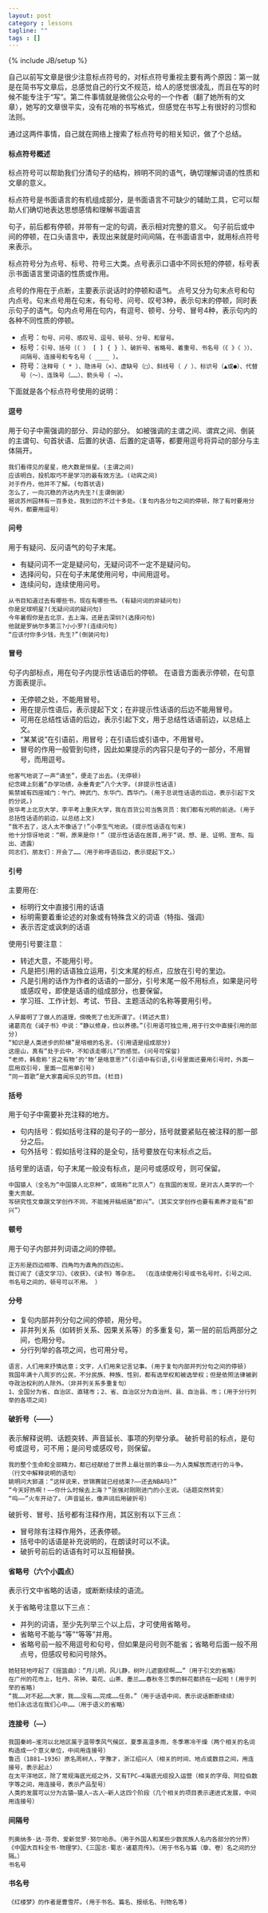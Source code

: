 ```yaml
---
layout: post
category : lessons
tagline: ""
tags : []
---
```

{% include JB/setup %}

自己以前写文章是很少注意标点符号的，对标点符号重视主要有两个原因：第一就是在简书写文章后，总感觉自己的行文不规范，给人的感觉很凌乱，而且在写的时候不能专注于“写”。第二件事情就是微信公众号的一个作者（翻了她所有的文章），她写的文章很平实，没有花哨的书写格式，但感觉在书写上有很好的习惯和法则。

通过这两件事情，自己就在网络上搜索了标点符号的相关知识，做了个总结。

#### 标点符号概述

标点符号可以帮助我们分清句子的结构，辨明不同的语气，确切理解词语的性质和文章的意义。

标点符号是书面语言的有机组成部分，是书面语言不可缺少的辅助工具，它可以帮助人们确切地表达思想感情和理解书面语言

句子，前后都有停顿，并带有一定的句调，表示相对完整的意义。
句子前后或中间的停顿，在口头语言中，表现出来就是时间间隔，在书面语言中，就用标点符号来表示。

标点符号分为点号、标号、符号三大类。点号表示口语中不同长短的停顿，标号表示书面语言里词语的性质或作用。

点号的作用在于点断，主要表示说话时的停顿和语气。
点号又分为句末点号和句内点号。句末点号用在句末，有句号、问号、叹号3种，表示句末的停顿，同时表示句子的语气。句内点号用在句内，有逗号、顿号、分号、冒号4种，表示句内的各种不同性质的停顿。

- 点号：`句号、问号、感叹号、逗号、顿号、分号、和冒号。`
- 标号：`引号、括号〔（ ） [ ] { } 〕、破折号、省略号、着重号、书名号（《 》〈 〉）、间隔号、连接号和专名号（ ____ ）。`
- 符号：`注释号（ * ）、隐讳号（×）、虚缺号（□）、斜线号（ / ）、标识号（▲或●）、代替号（～）、连珠号（……）、箭头号（ →）。`
 
下面就是各个标点符号使用的说明：

#### 逗号

用于句子中需强调的部分、异动的部分。 
如被强调的主谓之间、谓宾之间、倒装的主谓句、句首状语、后置的状语、后置的定语等，都要用逗号将异动的部分与主体隔开。 

```
我们看得见的星星，绝大数是恒星。(主谓之间) 
应该明白，投机取巧不是学习的最有效方法。(动宾之间) 
对于乔丹，他并不了解。(句首状语) 
怎么了，一向沉稳的齐达内先生?(主谓倒装）
据说苏州园林有一百多处，我到过的不过十多处。（复句内各分句之间的停顿，除了有时要用分号外，都要用逗号）
```

#### 问号

用于有疑问、反问语气的句子末尾。

- 有疑问词不一定是疑问句，无疑问词不一定不是疑问句。 
- 选择问句，只在句子末尾使用问号，中间用逗号。 
- 连续问句，连续使用问号。

```
从书目知道过去有哪些书，现在有哪些书。(有疑问词的非疑问句) 
你是足球明星?(无疑问词的疑问句)   
今年暑假你是去北京，去上海，还是去深圳?(选择问句) 
他就是罗纳尔多第三?小小罗?(连续问句)    
“应该付你多少钱，先生?”(倒装问句) 
```

#### 冒号

句子内部标点，用在句子内提示性话语后的停顿。 
在语音方面表示停顿，在句意方面表提示。
   
- 无停顿之处，不能用冒号。  
- 用在提示性语后，表示提起下文；在非提示性话语的后边不能用冒号。  
- 可用在总结性话语的后边，表示引起下文，用于总结性话语前边，以总结上文。  
- “某某说”在引语前，用冒号；在引语后或引语中，不用冒号。 
- 冒号的作用一般管到句终，因此如果提示的内容只是句子的一部分，不用冒号，而用逗号。 

```
他客气地说了一声“请坐”，便走了出去。(无停顿) 
纪念碑上刻着“办学功绩，永垂青史”八个大字。(非提示性话语) 
紫禁城有四座城门：午门、神武门、东华门、西华门。(用于总说性话语的后边，表示引起下文的分说。) 
张华考上北京大学，李平考上重庆大学，我在百货公司当售货员：我们都有光明的前途。(用于总括性话语的前边，以总结上文) 
“我不去了，这人太不像话了!”小李生气地说。(提示性话语在句末) 
他十分惊讶地说：“啊，原来是你！”（提示性话语在居首,用于“说、想、是、证明、宣布、指出、透露）
同志们，朋友们：开会了……（用于称呼语后边，表示提起下文。）
```

#### 引号

主要用在:

- 标明行文中直接引用的话语
- 标明需要着重论述的对象或有特殊含义的词语（特指、强调）
- 表示否定或讽刺的话语   

使用引号要注意：

- 转述大意，不能用引号。 
- 凡是把引用的话语独立运用，引文末尾的标点，应放在引号的里边。 
- 凡是引用的话作为作者的话语的一部分，引号末尾一般不用标点，如果是问号或感叹号，即使是话语的组成部分，也要保留。 
- 学习班、工作计划、考试、节目、主题活动的名称等要用引号。 
   
```
人早晨明了了做人的道理，傍晚死了也无所谓了。(转述大意) 
诸葛亮在《诫子书》中说：“静以修身，俭以养德。”(引用语可独立用,用于行文中直接引用的部分) 
“知识是人类进步的阶梯”是培根的名言。(引用语是组成部分) 
这座山，真有“处于云中，不知该走哪儿?”的感觉。(问号可保留) 
“老师，韩愈称‘言之有物’的‘物’是啥意思?”(引语中有引语,引号里面还要用引号时，外面一层用双引号，里面一层用单引号) 
“同一首歌”是大家喜闻乐见的节目。(栏目)    
```

#### 括号 

用于句子中需要补充注释的地方。

-  句内括号：假如括号注释的是句子的一部分，括号就要紧贴在被注释的那一部分之后。
- 句外括号：假如括号注释的是全句，括号要放在句末标点之后。

括号里的话语，句子末尾一般没有标点，是问号或感叹号，则可保留。 

```
中国猿人（全名为“中国猿人北京种”，或简称“北京人”）在我国的发现，是对古人类学的一个重大贡献。
写研究性文章跟文学创作不同，不能摊开稿纸搞“即兴”。（其实文学创作也要有素养才能有“即兴”）
```
 
#### 顿号 

用于句子内部并列词语之间的停顿。

```
正方形是四边相等、四角均为直角的四边形。
我订阅了《语文学习》、《收获》、《读书》等杂志。 （在连续使用引号或书名号时，引号之间、书名号之间的，顿号可以不用。 ）
```

#### 分号

- 复句内部并列分句之间的停顿，用分号。
- 非并列关系（如转折关系、因果关系等）的多重复句，第一层的前后两部分之间，也用分号。
- 分行列举的各项之间，也可用分号。

```
语言，人们用来抒情达意；文字，人们用来记言记事。(用于复句内部并列分句之间的停顿)
我国年满十八周岁的公民，不分民族、种族、性别，都有选举权和被选举权；但是依照法律被剥夺政治权利的人除外。（非并列关系多重复句）
1、全国分为省、自治区、直辖市；2、省、自治区分为自治州、县、自治县、市；(用于分行列举的各项之间)
```

#### 破折号（——）

表示解释说明、话题突转、声音延长、事项的列举分承。 
破折号前的标点，是句号或逗号，可不用；是问号或感叹号，则保留。 

```
我的整个生命和全部精力，都已经献给了世界上最壮丽的事业——为人类解放而进行的斗争。 （行文中解释说明的语句）
姚明问大郅道：“这样说来，世锦赛就已经结束?——还去NBA吗?” 
“今天好热啊！——你什么时候去上海？”张强对刚刚进门的小王说。（话题突然转变）
“呜——”火车开动了。（声音延长，像声词后用破折号）
```

破折号、冒号、括号都有注释作用，其区别有以下三点：   

- 冒号除有注释作用外，还表停顿。 
- 括号中的话语是补充说明的，在朗读时可以不读。    
- 破折号前后的话语有时可以互相替换。

#### 省略号（六个小圆点）

表示行文中省略的话语，或断断续续的语流。 

关于省略号注意以下三点：

- 并列的词语，至少先列举三个以上后，才可使用省略号。
- 省略号不能与“等”“等等”并用。  
- 省略号前一般不用逗号和句号，但如果是问号则不能省；省略号后面一般不用点号，但感叹号和问号除外。  

```
她轻轻地哼起了《摇篮曲》：“月儿明，风儿静，树叶儿遮窗棂啊……”（用于引文的省略）
在广州的花市上，牡丹、吊钟、菊花、山茶、墨兰……春秋冬三季的鲜花都挤在一起啦！(用于列举的省略)
“我……对不起……大家，我……没有……完成……任务。”（用于话语中间，表示说话断断续续）
他们永远活在我们心中……（用于语义的省略）
```

#### 连接号（—）

```
我国秦岭—淮河以北地区属于温带季风气候区，夏季高温多雨，冬季寒冷干燥（两个相关的名词构造成一个意义单位，中间用连接号） 
鲁迅（1881—1936）原名周树人，字豫才，浙江绍兴人（相关的时间、地点或数目之间，用连接号，表示起止）
在太平洋地区，除了常规海底光缆之外，又有TPC—4海底光缆投入运营（相关的字母、阿拉伯数字等之间，用连接号，表示产品型号）
人类的发展可以分为古猿—猿人—古人—新人这四个阶段（几个相关的项目表示递进式发展，中间用连接号）
```

#### 间隔号

```
列奥纳多·达·芬奇、爱新觉罗·努尔哈赤。（用于外国人和某些少数民族人名内各部分的分界）
《中国大百科全书·物理学》、《三国志·蜀志·诸葛亮传》。（用于书名与篇（章、卷）名之间的分隔。）
书名号
```

#### 书名号

```
《红楼梦》的作者是曹雪芹。(用于书名、篇名、报纸名、刊物名等) 
```